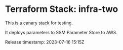 # Terraform Stack: infra-two

This is a canary stack for testing.

It deploys parameters to SSM Parameter Store to AWS.

Release timestamp: 2023-07-16 15:15Z
